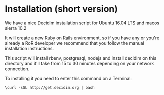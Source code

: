 # Installation (short version) 

We have a nice Decidim installation script for Ubuntu 16.04 LTS and macos sierra 10.2

It will create a new Ruby on Rails environment, so if you have any or you're already a RoR developer we recommend that you follow the manual installation instructions.

This script will install rbenv, postgresql, nodejs and install decidim on this directory and it'll take from 15 to 30 minutes depending on your network connection.

To installing it you need to enter this command on a Terminal: 

```
\curl -sSL http://get.decidim.org | bash 
```

